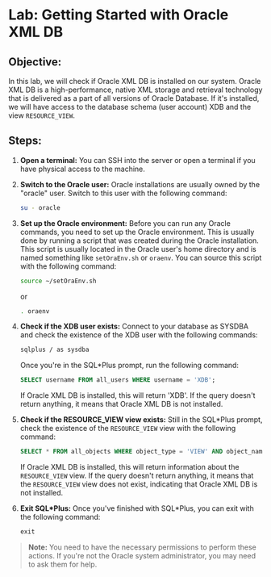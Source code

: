 # Lab: Getting Started with Oracle XML DB

## Objective:
In this lab, we will check if Oracle XML DB is installed on our system. Oracle XML DB is a high-performance, native XML storage and retrieval technology that is delivered as a part of all versions of Oracle Database. If it's installed, we will have access to the database schema (user account) XDB and the view `RESOURCE_VIEW`.

## Steps:

1. **Open a terminal:** You can SSH into the server or open a terminal if you have physical access to the machine.

2. **Switch to the Oracle user:** Oracle installations are usually owned by the "oracle" user. Switch to this user with the following command:
    ```bash
    su - oracle
    ```

3. **Set up the Oracle environment:** Before you can run any Oracle commands, you need to set up the Oracle environment. This is usually done by running a script that was created during the Oracle installation. This script is usually located in the Oracle user's home directory and is named something like `setOraEnv.sh` or `oraenv`. You can source this script with the following command:
    ```bash
    source ~/setOraEnv.sh
    ```
    or
    ```bash
    . oraenv
    ```

4. **Check if the XDB user exists:** Connect to your database as SYSDBA and check the existence of the XDB user with the following commands:
    ```bash
    sqlplus / as sysdba
    ```
    Once you're in the SQL*Plus prompt, run the following command:
    ```sql
    SELECT username FROM all_users WHERE username = 'XDB';
    ```
    If Oracle XML DB is installed, this will return 'XDB'. If the query doesn't return anything, it means that Oracle XML DB is not installed.

5. **Check if the RESOURCE_VIEW view exists:** Still in the SQL*Plus prompt, check the existence of the `RESOURCE_VIEW` view with the following command:
    ```sql
    SELECT * FROM all_objects WHERE object_type = 'VIEW' AND object_name = 'RESOURCE_VIEW';
    ```
    If Oracle XML DB is installed, this will return information about the `RESOURCE_VIEW` view. If the query doesn't return anything, it means that the `RESOURCE_VIEW` view does not exist, indicating that Oracle XML DB is not installed.

6. **Exit SQL*Plus:** Once you've finished with SQL*Plus, you can exit with the following command:
    ```sql
    exit
    ```

> **Note:** You need to have the necessary permissions to perform these actions. If you're not the Oracle system administrator, you may need to ask them for help.
